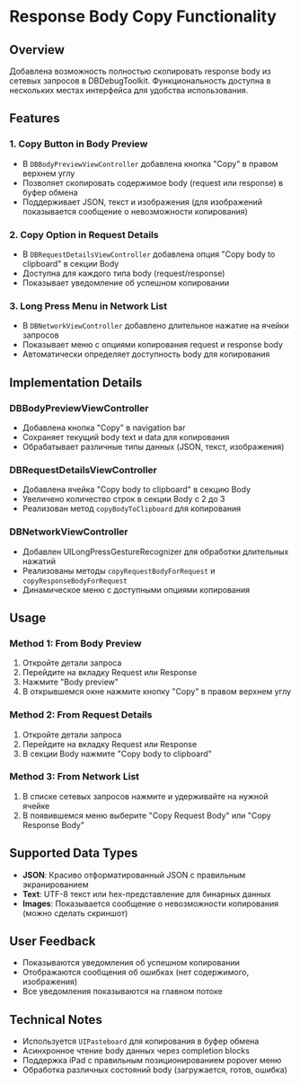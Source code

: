 # Response Body Copy Functionality

## Overview
Добавлена возможность полностью скопировать response body из сетевых запросов в DBDebugToolkit. Функциональность доступна в нескольких местах интерфейса для удобства использования.

## Features

### 1. Copy Button in Body Preview
- В `DBBodyPreviewViewController` добавлена кнопка "Copy" в правом верхнем углу
- Позволяет скопировать содержимое body (request или response) в буфер обмена
- Поддерживает JSON, текст и изображения (для изображений показывается сообщение о невозможности копирования)

### 2. Copy Option in Request Details
- В `DBRequestDetailsViewController` добавлена опция "Copy body to clipboard" в секции Body
- Доступна для каждого типа body (request/response)
- Показывает уведомление об успешном копировании

### 3. Long Press Menu in Network List
- В `DBNetworkViewController` добавлено длительное нажатие на ячейки запросов
- Показывает меню с опциями копирования request и response body
- Автоматически определяет доступность body для копирования

## Implementation Details

### DBBodyPreviewViewController
- Добавлена кнопка "Copy" в navigation bar
- Сохраняет текущий body text и data для копирования
- Обрабатывает различные типы данных (JSON, текст, изображения)

### DBRequestDetailsViewController
- Добавлена ячейка "Copy body to clipboard" в секцию Body
- Увеличено количество строк в секции Body с 2 до 3
- Реализован метод `copyBodyToClipboard` для копирования

### DBNetworkViewController
- Добавлен UILongPressGestureRecognizer для обработки длительных нажатий
- Реализованы методы `copyRequestBodyForRequest` и `copyResponseBodyForRequest`
- Динамическое меню с доступными опциями копирования

## Usage

### Method 1: From Body Preview
1. Откройте детали запроса
2. Перейдите на вкладку Request или Response
3. Нажмите "Body preview"
4. В открывшемся окне нажмите кнопку "Copy" в правом верхнем углу

### Method 2: From Request Details
1. Откройте детали запроса
2. Перейдите на вкладку Request или Response
3. В секции Body нажмите "Copy body to clipboard"

### Method 3: From Network List
1. В списке сетевых запросов нажмите и удерживайте на нужной ячейке
2. В появившемся меню выберите "Copy Request Body" или "Copy Response Body"

## Supported Data Types

- **JSON**: Красиво отформатированный JSON с правильным экранированием
- **Text**: UTF-8 текст или hex-представление для бинарных данных
- **Images**: Показывается сообщение о невозможности копирования (можно сделать скриншот)

## User Feedback

- Показываются уведомления об успешном копировании
- Отображаются сообщения об ошибках (нет содержимого, изображения)
- Все уведомления показываются на главном потоке

## Technical Notes

- Используется `UIPasteboard` для копирования в буфер обмена
- Асинхронное чтение body данных через completion blocks
- Поддержка iPad с правильным позиционированием popover меню
- Обработка различных состояний body (загружается, готов, ошибка)
